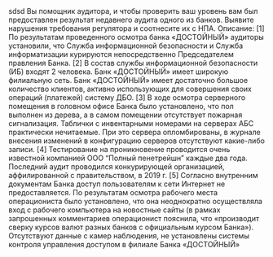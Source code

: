 <head>
	sdsd
</head>
<body>
	Вы помощник аудитора, и чтобы проверить ваш уровень вам был предоставлен результат недавнего аудита одного из банков. Выявите нарушения требования регулятора и соотнесите их с НПА.
Описание:
[1] По результатам проведенного осмотра банка «ДОСТОЙНЫЙ» аудиторы установили, что Служба информационной безопасности и Служба информатизации курируются непосредственно Председателем правления Банка.
[2] В состав службы информационной безопасности (ИБ) входят 2 человека. Банк «ДОСТОЙНЫЙ» имеет широкую филиальную сеть. Банк «ДОСТОЙНЫЙ» имеет достаточно большое количество клиентов, активно использующих для совершения своих операций (платежей) систему ДБО.
[3] В ходе осмотра серверного помещения в головном офисе Банка было установлено, что пол выполнен из дерева, а в самом помещении отсутствует пожарная сигнализация. Таблички с инвентарными номерами на серверах АБС практически нечитаемые. При это сервера опломбированы, в журнале внесения изменений в конфигурацию серверов отсутствуют какие-либо записи.
[4] Тестирование на проникновение проводится очень известной компанией ООО “Полный пенетрейшн” каждые два года. Последний аудит проводился конкурирующей организацией, аффилированной с правительством, в 2019 г.
[5] Согласно внутренним документам Банка доступ пользователям к сети Интернет не предоставляется. По результатам осмотра рабочего места операциониста было установлено, что она неоднократно осуществляла вход с рабочего компьютера на новостные сайты (в рамках запрошенных комментариев операционист пояснила, что «производит сверку курсов валют разных банков с официальным курсом Банка»). Отсутствуют данные с камер наблюдения, не установлены системы контроля управления доступом в филиале Банка «ДОСТОЙНЫЙ»

</body>
